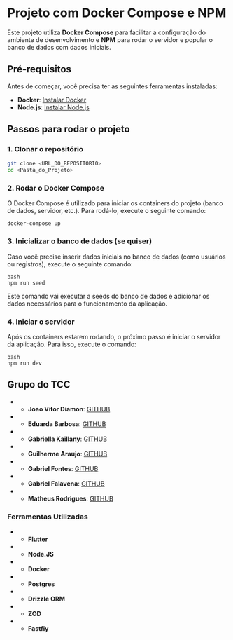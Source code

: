 # Projeto com Docker Compose e NPM

Este projeto utiliza **Docker Compose** para facilitar a configuração do ambiente de desenvolvimento e **NPM** para rodar o servidor e popular o banco de dados com dados iniciais.

## Pré-requisitos

Antes de começar, você precisa ter as seguintes ferramentas instaladas:

- **Docker**: [Instalar Docker](https://docs.docker.com/get-docker/)
- **Node.js**: [Instalar Node.js](https://nodejs.org/)

## Passos para rodar o projeto

### 1. Clonar o repositório

```bash
git clone <URL_DO_REPOSITORIO>
cd <Pasta_do_Projeto>
```

### 2. Rodar o Docker Compose

O Docker Compose é utilizado para iniciar os containers do projeto (banco de dados, servidor, etc.). Para rodá-lo, execute o seguinte comando:

```
docker-compose up

```

### 3. Inicializar o banco de dados (se quiser)

Caso você precise inserir dados iniciais no banco de dados (como usuários ou registros), execute o seguinte comando:

```
bash
npm run seed
```

Este comando vai executar a seeds do banco de dados e adicionar os dados necessários para o funcionamento da aplicação.

### 4. Iniciar o servidor

Após os containers estarem rodando, o próximo passo é iniciar o servidor da aplicação. Para isso, execute o comando:

```
bash
npm run dev
```

## Grupo do TCC
- - **Joao Vitor Diamon**: [GITHUB](https://github.com/JoaoVitorDiamon)
- - **Eduarda Barbosa**: [GITHUB](https://github.com/dudaabarbosa)
- - **Gabriella Kaillany**: [GITHUB](https://github.com/Gabriella-Kailainy)
- - **Guilherme Araujo**: [GITHUB](https://github.com/GuilhermeAraujo539)
- - **Gabriel Fontes**: [GITHUB](https://github.com/gabrielfontesdesousa)
- - **Gabriel Falavena**: [GITHUB](https://github.com/gfalavena)
- - **Matheus Rodrigues**: [GITHUB](https://github.com/matheusrodriguesvxz)

### Ferramentas Utilizadas
- - **Flutter**
- - **Node.JS**
- - **Docker**
- - **Postgres**
- - **Drizzle ORM**
- - **ZOD**
- - **Fastfiy**